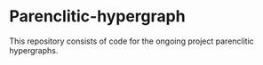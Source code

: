 # Parenclitic-hypergraph

This repository consists of code for the ongoing project parenclitic hypergraphs.
